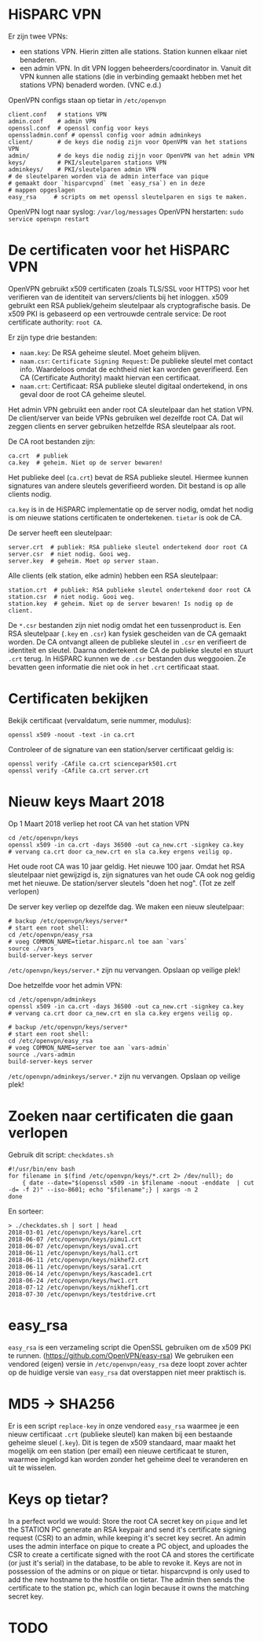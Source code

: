 HiSPARC VPN
===========

Er zijn twee VPNs:
- een stations VPN. Hierin zitten alle stations. Station kunnen elkaar niet benaderen.
- een admin VPN. In dit VPN loggen beheerders/coordinator in. Vanuit dit VPN kunnen alle stations (die in verbinding gemaakt hebben met het stations VPN) benaderd worden. (VNC e.d.)

OpenVPN configs staan op tietar in `/etc/openvpn`

```
client.conf   # stations VPN
admin.conf    # admin VPN
openssl.conf  # openssl config voor keys
openssladmin.conf # openssl config voor admin adminkeys
client/       # de keys die nodig zijn voor OpenVPN van het stations VPN
admin/        # de keys die nodig zijjn voor OpenVPN van het admin VPN
keys/         # PKI/sleutelparen stations VPN
adminkeys/    # PKI/sleutelparen admin VPN
# de sleutelparen worden via de admin interface van pique
# gemaakt door `hisparcvpnd` (met `easy_rsa`) en in deze
# mappen opgeslagen
easy_rsa     # scripts om met openssl sleutelparen en sigs te maken.
```

OpenVPN logt naar syslog: `/var/log/messages`
OpenVPN herstarten: `sudo service openvpn restart`


De certificaten voor het HiSPARC VPN
====================================

OpenVPN gebruikt x509 certificaten (zoals TLS/SSL voor HTTPS) voor het 
verifieren van de identiteit van servers/clients bij het inloggen.
x509 gebruikt een RSA publiek/geheim sleutelpaar als cryptografische basis.
De x509 PKI is gebaseerd op een vertrouwde centrale service: De root certificate
authority: `root CA`.

Er zijn type drie bestanden:

- `naam.key`: De RSA geheime sleutel. Moet geheim blijven.
- `naam.csr`: `Certificate Signing Request`: De publieke sleutel met contact
info. Waardeloos omdat de echtheid niet kan worden geverifieerd. Een CA
(Certificate Authority) maakt hiervan een certificaat.
- `naam.crt`: Certificaat: RSA publieke sleutel digitaal ondertekend, in ons
geval door de root CA geheime sleutel.

Het admin VPN gebruikt een ander root CA sleutelpaar dan het station VPN. 
De client/server van beide VPNs gebruiken wel dezelfde root CA.
Dat wil zeggen clients en server gebruiken hetzelfde RSA sleutelpaar als root.

De CA root bestanden zijn:
```
ca.crt  # publiek
ca.key  # geheim. Niet op de server bewaren!
```
Het publieke deel (`ca.crt`) bevat de RSA publieke sleutel. Hiermee kunnen
signatures van andere sleutels geverifieerd worden. Dit bestand is op alle
clients nodig.

`ca.key` is in de HiSPARC implementatie op de server nodig, omdat het nodig
is om nieuwe stations certificaten te ondertekenen. `tietar` is ook de CA.

De server heeft een sleutelpaar:
```
server.crt  # publiek: RSA publieke sleutel ondertekend door root CA
server.csr  # niet nodig. Gooi weg.
server.key  # geheim. Moet op server staan.
```

Alle clients (elk station, elke admin) hebben een RSA sleutelpaar:

```
station.crt  # publiek: RSA publieke sleutel ondertekend door root CA
station.csr  # niet nodig. Gooi weg.
station.key  # geheim. Niet op de server bewaren! Is nodig op de client.
```

De `*.csr` bestanden zijn niet nodig omdat het een tussenproduct is. Een
RSA sleutelpaar (`.key` en `.csr`) kan fysiek gescheiden van de CA gemaakt
worden. De CA ontvangt alleen de publieke sleutel in `.csr` en verifieert
de identiteit en sleutel. Daarna ondertekent de CA de publieke sleutel
en stuurt `.crt` terug.
In HiSPARC kunnen we de `.csr` bestanden dus weggooien. Ze bevatten geen
informatie die niet ook in het `.crt` certificaat staat.

Certificaten bekijken
=====================

Bekijk certificaat (vervaldatum, serie nummer, modulus):

```
openssl x509 -noout -text -in ca.crt
```

Controleer of de signature van een station/server certificaat
geldig is:

```
openssl verify -CAfile ca.crt sciencepark501.crt
openssl verify -CAfile ca.crt server.crt
```


Nieuw keys Maart 2018
=====================

Op 1 Maart 2018 verliep het root CA van het station VPN

```
cd /etc/openvpn/keys
openssl x509 -in ca.crt -days 36500 -out ca_new.crt -signkey ca.key
# vervang ca.crt door ca_new.crt en sla ca.key ergens veilig op.
```

Het oude root CA was 10 jaar geldig. Het nieuwe 100 jaar. Omdat het RSA sleutelpaar niet gewijzigd is, zijn signatures
van het oude CA ook nog geldig met het nieuwe. De station/server sleutels "doen het nog". (Tot ze zelf verlopen)

De server key verliep op dezelfde dag. We maken een nieuw
sleutelpaar:

```
# backup /etc/openvpn/keys/server*
# start een root shell:
cd /etc/openvpn/easy_rsa
# voeg COMMON_NAME=tietar.hisparc.nl toe aan `vars`
source ./vars
build-server-keys server
```
`/etc/openvpn/keys/server.*` zijn nu vervangen. Opslaan op
 veilige plek!

Doe hetzelfde voor het admin VPN:

```
cd /etc/openvpn/adminkeys
openssl x509 -in ca.crt -days 36500 -out ca_new.crt -signkey ca.key
# vervang ca.crt door ca_new.crt en sla ca.key ergens veilig op.
```

```
# backup /etc/openvpn/keys/server*
# start een root shell:
cd /etc/openvpn/easy_rsa
# voeg COMMON_NAME=server toe aan `vars-admin`
source ./vars-admin
build-server-keys server
```

`/etc/openvpn/adminkeys/server.*` zijn nu vervangen. Opslaan op veilige plek!

Zoeken naar certificaten die gaan verlopen
==========================================

Gebruik dit script: `checkdates.sh`
```
#!/usr/bin/env bash
for filename in $(find /etc/openvpn/keys/*.crt 2> /dev/null); do
    { date --date="$(openssl x509 -in $filename -noout -enddate  | cut -d= -f 2)" --iso-8601; echo "$filename";} | xargs -n 2
done
```
En sorteer:

```
> ./checkdates.sh | sort | head
2018-03-01 /etc/openvpn/keys/karel.crt
2018-06-07 /etc/openvpn/keys/pimu1.crt
2018-06-07 /etc/openvpn/keys/uva1.crt
2018-06-11 /etc/openvpn/keys/hal1.crt
2018-06-11 /etc/openvpn/keys/nikhef2.crt
2018-06-11 /etc/openvpn/keys/sara1.crt
2018-06-14 /etc/openvpn/keys/kascade1.crt
2018-06-24 /etc/openvpn/keys/hwc1.crt
2018-07-12 /etc/openvpn/keys/nikhef1.crt
2018-07-30 /etc/openvpn/keys/testdrive.crt

```

easy_rsa
========

`easy_rsa` is een verzameling script die OpenSSL gebruiken om de x509 PKI te runnen. (https://github.com/OpenVPN/easy-rsa)
We gebruiken een vendored (eigen) versie in `/etc/openvpn/easy_rsa` deze loopt zover achter op
de huidige versie van `easy_rsa` dat overstappen niet meer praktisch is.

MD5 -> SHA256 
=============

Er is een script `replace-key` in onze vendored `easy_rsa` waarmee je een nieuw certificaat `.crt` (publieke sleutel) kan maken
bij een bestaande geheime sleuel (`.key`). Dit is tegen de x509 standaard, maar maakt het mogelijk om een station (per email) een
nieuwe certificaat te sturen, waarmee ingelogd kan worden zonder het geheime deel te veranderen en uit te wisselen.

Keys op tietar?
===============
In a perfect world we would:
Store the root CA secret key on `pique` and let the STATION PC generate an RSA keypair and send it's certificate signing request (CSR) to an admin, while keeping it's secret key secret. An admin uses the admin interface on pique to create a PC object, and uploades the CSR to create a certificate signed with the root CA and stores the certificate (or just it's serial) in the database, to be able to revoke it. Keys are not in possession of the admins or on pique or tietar. hisparcvpnd is only used to add the new hostname to the hostfile on tietar. The admin then sends the certificate to the station pc, which can login because it owns the matching secret key.

TODO
====
